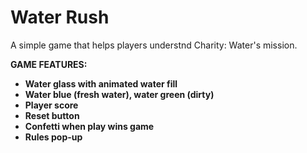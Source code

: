 # Water Rush
A simple game that helps players understnd Charity: Water's mission.

<b>GAME FEATURES:
- Water glass with animated water fill
- Water blue (fresh water), water green (dirty)
- Player score
- Reset button
- Confetti when play wins game
- Rules pop-up

